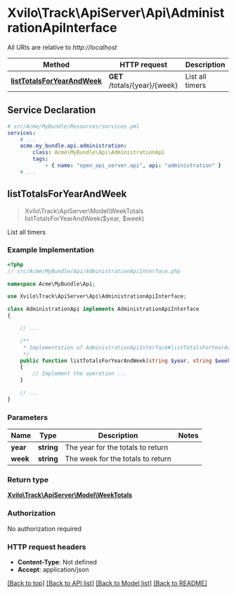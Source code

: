 # Xvilo\Track\ApiServer\Api\AdministrationApiInterface

All URIs are relative to *http://localhost*

Method | HTTP request | Description
------------- | ------------- | -------------
[**listTotalsForYearAndWeek**](AdministrationApiInterface.md#listTotalsForYearAndWeek) | **GET** /totals/{year}/{week} | List all timers


## Service Declaration
```yaml
# src/Acme/MyBundle/Resources/services.yml
services:
    # ...
    acme.my_bundle.api.administration:
        class: Acme\MyBundle\Api\AdministrationApi
        tags:
            - { name: "open_api_server.api", api: "administration" }
    # ...
```

## **listTotalsForYearAndWeek**
> Xvilo\Track\ApiServer\Model\WeekTotals listTotalsForYearAndWeek($year, $week)

List all timers

### Example Implementation
```php
<?php
// src/Acme/MyBundle/Api/AdministrationApiInterface.php

namespace Acme\MyBundle\Api;

use Xvilo\Track\ApiServer\Api\AdministrationApiInterface;

class AdministrationApi implements AdministrationApiInterface
{

    // ...

    /**
     * Implementation of AdministrationApiInterface#listTotalsForYearAndWeek
     */
    public function listTotalsForYearAndWeek(string $year, string $week)
    {
        // Implement the operation ...
    }

    // ...
}
```

### Parameters

Name | Type | Description  | Notes
------------- | ------------- | ------------- | -------------
 **year** | **string**| The year for the totals to return |
 **week** | **string**| The week for the totals to return |

### Return type

[**Xvilo\Track\ApiServer\Model\WeekTotals**](../Model/WeekTotals.md)

### Authorization

No authorization required

### HTTP request headers

 - **Content-Type**: Not defined
 - **Accept**: application/json

[[Back to top]](#) [[Back to API list]](../../README.md#documentation-for-api-endpoints) [[Back to Model list]](../../README.md#documentation-for-models) [[Back to README]](../../README.md)

